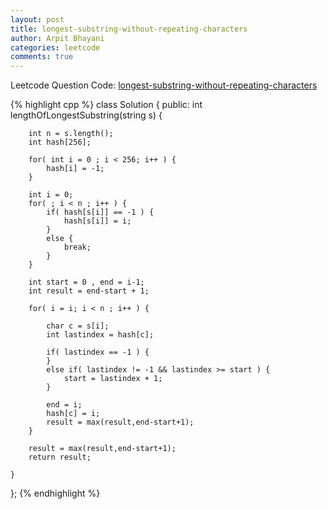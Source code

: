 ```yaml
---
layout: post
title: longest-substring-without-repeating-characters
author: Arpit Bhayani
categories: leetcode
comments: true
---
```


Leetcode Question Code: [longest-substring-without-repeating-characters](https://leetcode.com/problems/longest-substring-without-repeating-characters/)

{% highlight cpp %}
class Solution {
public:
    int lengthOfLongestSubstring(string s) {
        
        int n = s.length();
        int hash[256];
        
        for( int i = 0 ; i < 256; i++ ) {
            hash[i] = -1;
        }
        
        int i = 0;
        for( ; i < n ; i++ ) {
            if( hash[s[i]] == -1 ) {
                hash[s[i]] = i;
            }
            else {
                break;
            }
        }
        
        int start = 0 , end = i-1;
        int result = end-start + 1;
        
        for( i = i; i < n ; i++ ) {
            
            char c = s[i];
            int lastindex = hash[c];
            
            if( lastindex == -1 ) {
            }
            else if( lastindex != -1 && lastindex >= start ) {
                start = lastindex + 1;
            }
            
            end = i;
            hash[c] = i;
            result = max(result,end-start+1);
        }
        
        result = max(result,end-start+1);
        return result;
        
    }
};
{% endhighlight %}